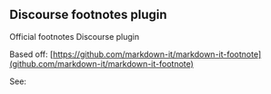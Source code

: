## Discourse footnotes plugin

Official footnotes Discourse plugin

Based off: [https://github.com/markdown-it/markdown-it-footnote](github.com/markdown-it/markdown-it-footnote)

See: []()


